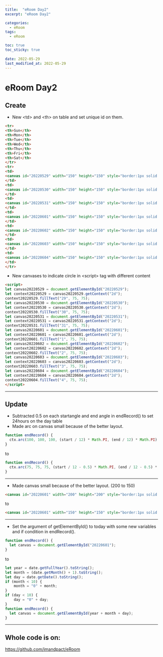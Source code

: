 ```yaml
---
title:  "eRoom Day2"
excerpt: "eRoom Day2"

categories:
  - eRoom
tags:
  - eRoom

toc: true
toc_sticky: true
 
date: 2022-05-29
last_modified_at: 2022-05-29
---
```

# **eRoom Day2**
## **Create**
- New \<td> and \<th> on table and set unique id on them.
```html
<tr>
<th>Sun</th>
<th>Mon</th>
<th>Tue</th>
<th>Wed</th>
<th>Thu</th>
<th>Fri</th>
<th>Sat</th>
</tr>
<tr>
<td>
<canvas id="20220529" width="150" height="150" style="border:1px solid #000000;"></canvas>
</td>
<td>
<canvas id="20220530" width="150" height="150" style="border:1px solid #000000;"></canvas>
</td>
<td>
<canvas id="20220531" width="150" height="150" style="border:1px solid #000000;"></canvas>
</td>
<td>
<canvas id="20220601" width="150" height="150" style="border:1px solid #000000;"></canvas>
</td>
<td>
<canvas id="20220602" width="150" height="150" style="border:1px solid #000000;"></canvas>
</td>
<td>
<canvas id="20220603" width="150" height="150" style="border:1px solid #000000;"></canvas>
</td>
<td>
<canvas id="20220604" width="150" height="150" style="border:1px solid #000000;"></canvas>
</td>
</tr>
```
- New canvases to indicate circle in \<script> tag with different content
```html
<script>
let canvas20220529 = document.getElementById("20220529");
let context20220529 = canvas20220529.getContext("2d");
context20220529.fillText("29", 75, 75);
let canvas20220530 = document.getElementById("20220530");
let context20220530 = canvas20220530.getContext("2d");
context20220530.fillText("30", 75, 75);
let canvas20220531 = document.getElementById("20220531");
let context20220531 = canvas20220531.getContext("2d");
context20220531.fillText("31", 75, 75);
let canvas20220601 = document.getElementById("20220601");
let context20220601 = canvas20220601.getContext("2d");
context20220601.fillText("1", 75, 75);
let canvas20220602 = document.getElementById("20220602");
let context20220602 = canvas20220602.getContext("2d");
context20220602.fillText("2", 75, 75);
let canvas20220603 = document.getElementById("20220603");
let context20220603 = canvas20220603.getContext("2d");
context20220603.fillText("3", 75, 75);
let canvas20220604 = document.getElementById("20220604");
let context20220604 = canvas20220604.getContext("2d");
context20220604.fillText("4", 75, 75);
</script>
```
---
## **Update**
- Subtracted 0.5 on each startangle and end angle in endRecord() to set 24hours on the day table
- Made arc on canvas small because of the better layout.
```javascript
function endRecord() {
  ctx.arc(100, 100, 100, (start / 12) * Math.PI, (end / 12) * Math.PI);
}
```
to
```javascript
function endRecord() {
  ctx.arc(75, 75, 75, (start / 12 - 0.5) * Math.PI, (end / 12 - 0.5) * Math.PI);
}
```
---
- Made canvas small because of the better layout. (200 to 150)
```html
<canvas id="20220601" width="200" height="200" style="border:1px solid #000000;">
```
to
```html
<canvas id="20220601" width="150" height="150" style="border:1px solid #000000;">
```
---
- Set the argument of getElementById() to today with some new variables and if condition in endRecord().
```javascript
function endRecord() {
  let canvas = document.getElementById("20220601");
}
```
to
```javascript
let year = date.getFullYear().toString();
let month = (date.getMonth() + 1).toString();
let day = date.getDate().toString();
if (month < 10) {
    month = "0" + month;
}
if (day < 10) {
    day = "0" + day;
}
function endRecord() {
  let canvas = document.getElementById(year + month + day);
}
```

---
## Whole code is on:
<https://github.com/imandpact/eRoom>